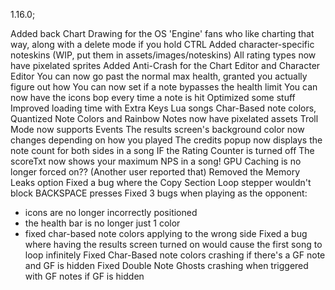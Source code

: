 1.16.0;

Added back Chart Drawing for the OS 'Engine' fans who like charting that way, along with a delete mode if you hold CTRL
Added character-specific noteskins (WIP, put them in assets/images/noteskins)
All rating types now have pixelated sprites
Added Anti-Crash for the Chart Editor and Character Editor
You can now go past the normal max health, granted you actually figure out how
You can now set if a note bypasses the health limit
You can now have the icons bop every time a note is hit
Optimized some stuff
Improved loading time with Extra Keys Lua songs
Char-Based note colors, Quantized Note Colors and Rainbow Notes now have pixelated assets
Troll Mode now supports Events
The results screen's background color now changes depending on how you played
The credits popup now displays the note count for both sides in a song IF the Rating Counter is turned off
The scoreTxt now shows your maximum NPS in a song!
GPU Caching is no longer forced on?? (Another user reported that)
Removed the Memory Leaks option
Fixed a bug where the Copy Section Loop stepper wouldn't block BACKSPACE presses
Fixed 3 bugs when playing as the opponent:
- icons are no longer incorrectly positioned
- the health bar is no longer just 1 color
- fixed char-based note colors applying to the wrong side
Fixed a bug where having the results screen turned on would cause the first song to loop infinitely
Fixed Char-Based note colors crashing if there's a GF note and GF is hidden
Fixed Double Note Ghosts crashing when triggered with GF notes if GF is hidden